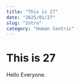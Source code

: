 ```yaml
---
title: "This is 27"
date: "2025/01/27"
slug: "Intro"
category: "Human Centric"
---
```


# This is 27
Hello Everyone.